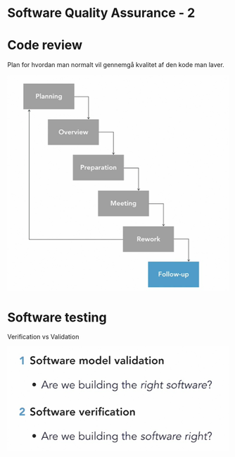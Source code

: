 # Software Quality Assurance - 2

# Code review

Plan for hvordan man normalt vil gennemgå kvalitet af den kode man laver.

![image alt text](image_0.png)

# Software testing

Verification vs Validation

![image alt text](image_1.png)
